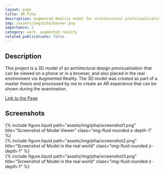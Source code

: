 ```yaml
---
layout: page
title: AR Piha
description: Augmented Reality model for architectural prefvisualisation
img: /assets/img/piha/banner.png
importance: 1
category: work, augmented_reality
related_publications: false
---
```


<h2>Description</h2>

This project is a 3D model of an architectural design previsualisation that can be viewed on a phone or in a browser, and also placed in the real environment via Augmented Reality.
The 3D model was created as part of a master thesis and processed by me to create an AR experience that can be shown during the examination.

<a href="/assets/html/piha/index.html" target="_blank">Link to the Page</a>

<h2>Screenshots</h2>

<div class="row justify-content-sm-center">
  <div class="col-sm-4 mt-3 mt-md-0">
    {% include figure.liquid path="assets/img/piha/screenshot1.png" title="Screenshot of Model Viewer" class="img-fluid rounded z-depth-1" %}
  </div>
  <div class="col-sm-4 mt-3 mt-md-0">
    {% include figure.liquid path="assets/img/piha/screenshot2.png" title="Screenshot of Model in the real world" class="img-fluid rounded z-depth-1" %}
  </div>
  <div class="col-sm-4 mt-3 mt-md-0">
    {% include figure.liquid path="assets/img/piha/screenshot3.png" title="Screenshot of Model in the real world" class="img-fluid rounded z-depth-1" %}
  </div>
</div>
